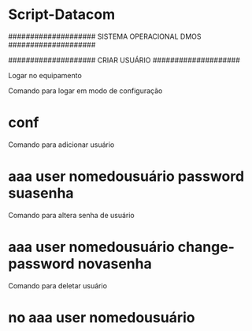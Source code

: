# Script-Datacom

#################### SISTEMA OPERACIONAL DMOS ####################

#################### CRIAR USUÁRIO ####################

Logar no equipamento

Comando para logar em modo de configuração
# conf

Comando para adicionar usuário
# aaa user nomedousuário password suasenha

Comando para altera senha de usuário
# aaa user nomedousuário change-password novasenha

Comando para deletar usuário
# no aaa user nomedousuário 




